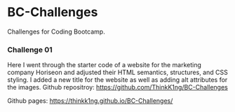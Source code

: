 # BC-Challenges
Challenges for Coding Bootcamp.

### Challenge 01
Here I went through the starter code of a website for the marketing company Horiseon and adjusted their HTML semantics, structures, and CSS styling. I added a new title for the website as well as adding alt attributes for the images.
Github repositroy: https://github.com/ThinkK1ng/BC-Challenges

Github pages: https://thinkk1ng.github.io/BC-Challenges/
